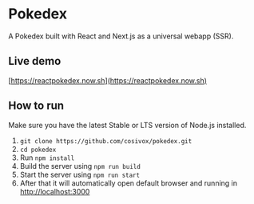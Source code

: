 # Pokedex
A Pokedex built with React and Next.js as a universal webapp (SSR).

Live demo
---

[https://reactpokedex.now.sh](https://reactpokedex.now.sh)

How to run
---

Make sure you have the latest Stable or LTS version of Node.js installed.

1. `git clone https://github.com/cosivox/pokedex.git`
2. `cd pokedex`
3. Run `npm install`
4. Build the server using `npm run build`
5. Start the server using `npm run start`
6. After that it will automatically open default browser and running in [http://localhost:3000](http://localhost:3000)
